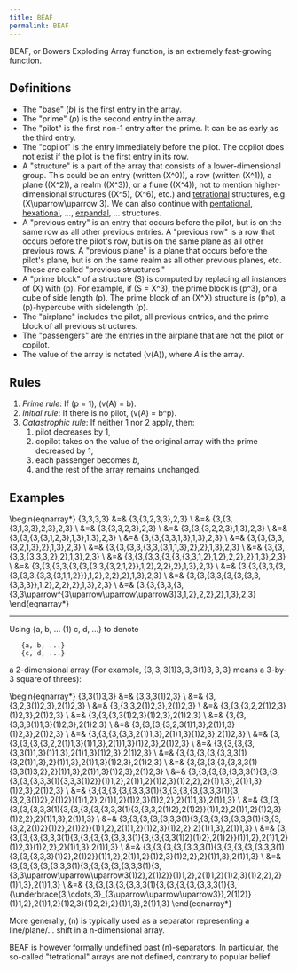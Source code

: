 ```yaml
---
title: BEAF
permalink: BEAF
---
```












BEAF, or Bowers Exploding Array function, is an extremely fast-growing
function.

## Definitions

-   The "base" (*b*) is the first entry in the array.
-   The "prime" (*p*) is the second entry in the array.
-   The "pilot" is the first non-1 entry after the prime. It can be as
    early as the third entry.
-   The "copilot" is the entry immediately before the pilot. The copilot
    does not exist if the pilot is the first entry in its row.
-   A "structure" is a part of the array that consists of a
    lower-dimensional group. This could be an entry (written \(X^0\)),
    a row (written \(X^1\)), a plane (\(X^2\)), a realm (\(X^3\)),
    or a flune (\(X^4\)), not to mention higher-dimensional structures
    (\(X^5\), \(X^6\), etc.) and
    <a href="index.php?title=Tetration&amp;action=edit&amp;redlink=1" class="new" title="Tetration (page does not exist)">tetrational</a>
    structures, e.g. \(X\uparrow\uparrow 3\). We can also continue
    with
    <a href="index.php?title=Pentation&amp;action=edit&amp;redlink=1" class="new" title="Pentation (page does not exist)">pentational</a>,
    <a href="index.php?title=Hexation&amp;action=edit&amp;redlink=1" class="new" title="Hexation (page does not exist)">hexational</a>,
    ...,
    <a href="index.php?title=Expansion&amp;action=edit&amp;redlink=1" class="new" title="Expansion (page does not exist)">expandal</a>,
    ... structures.
-   A "previous entry" is an entry that occurs before the pilot, but is
    on the same row as all other previous entries. A "previous row" is a
    row that occurs before the pilot's row, but is on the same plane as
    all other previous rows. A "previous plane" is a plane that occurs
    before the pilot's plane, but is on the same realm as all other
    previous planes, etc. These are called "previous structures."
-   A "prime block" of a structure \(S\) is computed by replacing all
    instances of \(X\) with \(p\). For example, if \(S = X^3\),
    the prime block is \(p^3\), or a cube of side length \(p\). The
    prime block of an \(X^X\) structure is \(p^p\), a
    \(p\)-hypercube with sidelength \(p\).
-   The "airplane" includes the pilot, all previous entries, and the
    prime block of all previous structures.
-   The "passengers" are the entries in the airplane that are not the
    pilot or copilot.
-   The value of the array is notated \(v(A)\), where *A* is the
    array.

## Rules

1.  *Prime rule*: If \(p = 1\), \(v(A) = b\).
2.  *Initial rule*: If there is no pilot, \(v(A) = b^p\).
3.  *Catastrophic rule*: If neither 1 nor 2 apply, then:
    1.  pilot decreases by 1,
    2.  copilot takes on the value of the original array with the prime
        decreased by 1,
    3.  each passenger becomes *b*,
    4.  and the rest of the array remains unchanged.

## Examples

\begin{eqnarray*} \{3,3,3,3\} &=& \{3,\{3,2,3,3\},2,3\} \\ &=&
\{3,\{3,\{3,1,3,3\},2,3\},2,3\} \\ &=& \{3,\{3,3,2,3\},2,3\}
\\ &=& \{3,\{3,\{3,2,2,3\},1,3\},2,3\} \\ &=&
\{3,\{3,\{3,\{3,1,2,3\},1,3\},1,3\},2,3\} \\ &=&
\{3,\{3,\{3,3,1,3\},1,3\},2,3\} \\ &=&
\{3,\{3,\{3,3,\{3,2,1,3\},2\},1,3\},2,3\} \\ &=&
\{3,\{3,\{3,3,\{3,3,\{3,1,1,3\},2\},2\},1,3\},2,3\} \\ &=&
\{3,\{3,\{3,3,\{3,3,3,2\},2\},1,3\},2,3\} \\ &=&
\{3,\{3,\{3,3,\{3,\{3,\{3,3,1,2\},1,2\},2,2\},2\},1,3\},2,3\}
\\ &=&
\{3,\{3,\{3,3,\{3,\{3,\{3,3,\{3,2,1,2\}\},1,2\},2,2\},2\},1,3\},2,3\}
\\ &=&
\{3,\{3,\{3,3,\{3,\{3,\{3,3,\{3,3,\{3,1,1,2\}\}\},1,2\},2,2\},2\},1,3\},2,3\}
\\ &=&
\{3,\{3,\{3,3,\{3,\{3,\{3,3,\{3,3,3\}\},1,2\},2,2\},2\},1,3\},2,3\}
\\ &=&
\{3,\{3,\{3,3,\{3,\{3,3\uparrow^{3\uparrow\uparrow\uparrow3}3,1,2\},2,2\},2\},1,3\},2,3\}
\end{eqnarray*}

------------------------------------------------------------------------

Using {a, b, ... (1) c, d, ...} to denote

       {a, b, ...}
       {c, d, ...}

a 2-dimensional array (For example, $\{3,3,3 (1) 3,3,3 (1) 3,3,3\}$
means a 3-by-3 square of threes):

\begin{eqnarray*} \{3,3(1)3,3\} &=& \{3,3,3(1)2,3\} \\ &=&
\{3,\{3,2,3(1)2,3\},2(1)2,3\} \\ &=&
\{3,\{3,3,2(1)2,3\},2(1)2,3\} \\ &=&
\{3,\{3,\{3,2,2(1)2,3\}(1)2,3\},2(1)2,3\} \\ &=&
\{3,\{3,\{3,3(1)2,3\}(1)2,3\},2(1)2,3\} \\ &=&
\{3,\{3,\{3,3,3(1)1,3\}(1)2,3\},2(1)2,3\} \\ &=&
\{3,\{3,\{3,\{3,2,3(1)1,3\},2(1)1,3\}(1)2,3\},2(1)2,3\} \\ &=&
\{3,\{3,\{3,\{3,3,2(1)1,3\},2(1)1,3\}(1)2,3\},2(1)2,3\} \\ &=&
\{3,\{3,\{3,\{3,\{3,2,2(1)1,3\}(1)1,3\},2(1)1,3\}(1)2,3\},2(1)2,3\}
\\ &=&
\{3,\{3,\{3,\{3,\{3,3(1)1,3\}(1)1,3\},2(1)1,3\}(1)2,3\},2(1)2,3\}
\\ &=&
\{3,\{3,\{3,\{3,\{3,3,3(1)\{3,2(1)1,3\},2\}(1)1,3\},2(1)1,3\}(1)2,3\},2(1)2,3\}
\\ &=&
\{3,\{3,\{3,\{3,\{3,3,3(1)\{3,3(1)3,2\},2\}(1)1,3\},2(1)1,3\}(1)2,3\},2(1)2,3\}
\\ &=&
\{3,\{3,\{3,\{3,\{3,3,3(1)\{3,\{3,\{3,\{3,\{3,3,3(1)\{3,3,3(1)2\}\}(1)1,2\},2(1)1,2\}(1)2,3\}(1)2,2\},2\}(1)1,3\},2(1)1,3\}(1)2,3\},2(1)2,3\}
\\ &=&
\{3,\{3,\{3,\{3,\{3,3,3(1)\{3,\{3,\{3,\{3,\{3,3,3(1)\{3,\{3,2,3(1)2\},2(1)2\}\}(1)1,2\},2(1)1,2\}(1)2,3\}(1)2,2\},2\}(1)1,3\},2(1)1,3\}
\\ &=&
\{3,\{3,\{3,\{3,\{3,3,3(1)\{3,\{3,\{3,\{3,\{3,3,3(1)\{3,\{3,3,2(1)2\},2(1)2\}\}(1)1,2\},2(1)1,2\}(1)2,3\}(1)2,2\},2\}(1)1,3\},2(1)1,3\}
\\ &=&
\{3,\{3,\{3,\{3,\{3,3,3(1)\{3,\{3,\{3,\{3,\{3,3,3(1)\{3,\{3,\{3,2,2(1)2\}(1)2\},2(1)2\}\}(1)1,2\},2(1)1,2\}(1)2,3\}(1)2,2\},2\}(1)1,3\},2(1)1,3\}
\\ &=&
\{3,\{3,\{3,\{3,\{3,3,3(1)\{3,\{3,\{3,\{3,\{3,3,3(1)\{3,\{3,\{3,3(1)2\}(1)2\},2(1)2\}\}(1)1,2\},2(1)1,2\}(1)2,3\}(1)2,2\},2\}(1)1,3\},2(1)1,3\}
\\ &=&
\{3,\{3,\{3,\{3,\{3,3,3(1)\{3,\{3,\{3,\{3,\{3,3,3(1)\{3,\{3,\{3,3,3\}(1)2\},2(1)2\}\}(1)1,2\},2(1)1,2\}(1)2,3\}(1)2,2\},2\}(1)1,3\},2(1)1,3\}
\\ &=&
\{3,\{3,\{3,\{3,\{3,3,3(1)\{3,\{3,\{3,\{3,\{3,3,3(1)\{3,\{3,3\uparrow\uparrow\uparrow3(1)2\},2(1)2\}\}(1)1,2\},2(1)1,2\}(1)2,3\}(1)2,2\},2\}(1)1,3\},2(1)1,3\}
\\ &=&
\{3,\{3,\{3,\{3,\{3,3,3(1)\{3,\{3,\{3,\{3,\{3,3,3(1)\{3,\{\underbrace{3,\cdots,3}_{3\uparrow\uparrow\uparrow3}\},2(1)2\}\}(1)1,2\},2(1)1,2\}(1)2,3\}(1)2,2\},2\}(1)1,3\},2(1)1,3\}
\end{eqnarray*}

More generally, (n) is typically used as a separator representing a
line/plane/... shift in a n-dimensional array.

BEAF is however formally undefined past (n)-separators. In particular,
the so-called "tetrational" arrays are not defined, contrary to popular
belief.


